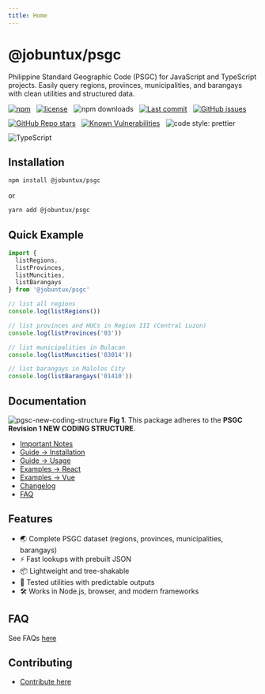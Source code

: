 ```yaml
---
title: Home
---
```


# @jobuntux/psgc

Philippine Standard Geographic Code (PSGC) for JavaScript and TypeScript projects.
Easily query regions, provinces, municipalities, and barangays with clean utilities and structured data.


<div style="display:flex; flex-wrap:wrap; gap:12px;">
  <!-- 📦 Package -->
  <a href="https://www.npmjs.com/package/@jobuntux/psgc" target="_blank">
    <img src="https://img.shields.io/npm/v/@jobuntux/psgc" alt="npm">
  </a>
  <a href="https://github.com/jobuntux/psgc/blob/main/LICENSE" target="_blank">
    <img src="https://img.shields.io/npm/l/@jobuntux/psgc" alt="license">
  </a>
  <img src="https://img.shields.io/npm/dm/@jobuntux/psgc" alt="npm downloads">
  <!-- 📂 Repository -->
  <a href="https://github.com/jobuntux/psgc/commits/main" target="_blank">
    <img src="https://img.shields.io/github/last-commit/jobuntux/psgc" alt="Last commit">
  </a>
  <a href="https://github.com/jobuntux/psgc/issues" target="_blank">
    <img src="https://img.shields.io/github/issues/jobuntux/psgc" alt="GitHub issues">
  </a>
  <a href="https://github.com/jobuntux/psgc/stargazers" target="_blank">
    <img src="https://img.shields.io/github/stars/jobuntux/psgc?style=social" alt="GitHub Repo stars">
  </a>
  <!-- ✅ Quality -->
  <a href="https://snyk.io/test/github/jobuntux/psgc" target="_blank">
    <img src="https://snyk.io/test/github/jobuntux/psgc/badge.svg" alt="Known Vulnerabilities">
  </a>
  <img src="https://img.shields.io/badge/code_style-prettier-ff69b4.svg" alt="code style: prettier">
  <img src="https://img.shields.io/badge/language-Typescript-blue" alt="TypeScript">
</div>

## Installation

```bash
npm install @jobuntux/psgc
```

or

```bash
yarn add @jobuntux/psgc
```

## Quick Example

```typescript
import {
  listRegions,
  listProvinces,
  listMuncities,
  listBarangays
} from '@jobuntux/psgc'

// list all regions
console.log(listRegions())

// list provinces and HUCs in Region III (Central Luzon)
console.log(listProvinces('03'))

// list municipalities in Bulacan
console.log(listMuncities('03014'))

// list barangays in Malolos City
console.log(listBarangays('01410'))
```

## Documentation

![pgsc-new-coding-structure](/pgsc-new-coding-structure.png)
**Fig 1**. This package adheres to the **PSGC Revision 1 NEW CODING STRUCTURE**.

* [Important Notes](/dev/notes)
* [Guide → Installation](/guide/installation)
* [Guide → Usage](/guide/usage)
* [Examples → React](/examples/react)
* [Examples → Vue](/examples/vue)
* [Changelog](/dev/changelog)
* [FAQ](/guide/faq)

## Features

* 🌏 Complete PSGC dataset (regions, provinces, municipalities, barangays)
* ⚡ Fast lookups with prebuilt JSON
* 📦 Lightweight and tree-shakable
* 🧪 Tested utilities with predictable outputs
* 🛠 Works in Node.js, browser, and modern frameworks

## FAQ

See FAQs [here](/guide/faq)

## Contributing

* [Contribute here](/dev/contributing)
